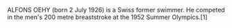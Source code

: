 ALFONS OEHY (born 2 July 1926) is a Swiss former swimmer. He competed in the men's 200 metre breaststroke at the 1952 Summer Olympics.[1]
